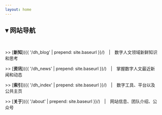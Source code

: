 ```yaml
---
layout: home 
---
```



## ▾ 网站导航
<br/>    
    
\>>  <span class="hover-underline">[**新知**]({{ '/dh_blog' | prepend: site.baseurl }}/)</span>　\|　数字人文领域新鲜知识和思考

\>> [**资讯**]({{ '/dh_news' | prepend: site.baseurl }}/)　\|　掌握数字人文最近新闻和动态

\>>  [**索引**]({{ '/dh_index' | prepend: site.baseurl }}/)　\|　数字工具、平台以及公共主页

\>>  [**关于**]({{ '/about' | prepend: site.baseurl }}/)　\|　网站信息、团队介绍、公众号
  

<br/>



